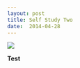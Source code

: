 ```yaml
---
layout: post
title: Self Study Two
date:  2014-04-28
---
```


![](https://farm8.staticflickr.com/7372/14075777493_da6b893e76_c.jpg)

**Test**
